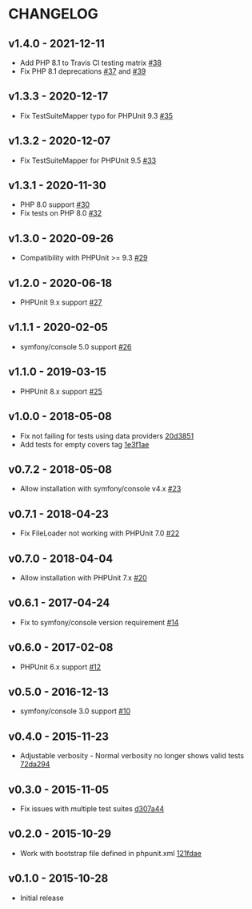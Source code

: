 # CHANGELOG

## v1.4.0 - 2021-12-11

- Add PHP 8.1 to Travis CI testing matrix [#38](https://github.com/oradwell/covers-validator/pull/38)
- Fix PHP 8.1 deprecations [#37](https://github.com/oradwell/covers-validator/pull/37) and [#39](https://github.com/oradwell/covers-validator/pull/39)

## v1.3.3 - 2020-12-17

- Fix TestSuiteMapper typo for PHPUnit 9.3 [#35](https://github.com/oradwell/covers-validator/pull/35)

## v1.3.2 - 2020-12-07

- Fix TestSuiteMapper for PHPUnit 9.5 [#33](https://github.com/oradwell/covers-validator/pull/33)

## v1.3.1 - 2020-11-30

- PHP 8.0 support [#30](https://github.com/oradwell/covers-validator/pull/30)
- Fix tests on PHP 8.0 [#32](https://github.com/oradwell/covers-validator/pull/32)

## v1.3.0 - 2020-09-26

- Compatibility with PHPUnit >= 9.3 [#29](https://github.com/oradwell/covers-validator/pull/27)

## v1.2.0 - 2020-06-18

- PHPUnit 9.x support [#27](https://github.com/oradwell/covers-validator/pull/27)

## v1.1.1 - 2020-02-05

- symfony/console 5.0 support [#26](https://github.com/oradwell/covers-validator/pull/26)

## v1.1.0 - 2019-03-15

- PHPUnit 8.x support [#25](https://github.com/oradwell/covers-validator/pull/25)

## v1.0.0 - 2018-05-08

- Fix not failing for tests using data providers [20d3851](https://github.com/oradwell/covers-validator/commit/20d38510ae520fe7b8d076bc9a5a2dc2977573c3)
- Add tests for empty covers tag [1e3f1ae](https://github.com/oradwell/covers-validator/commit/1e3f1ae2546618b92f763fea03f4d0a71aa0df09)

## v0.7.2 - 2018-05-08

- Allow installation with symfony/console v4.x [#23](https://github.com/oradwell/covers-validator/pull/23)

## v0.7.1 - 2018-04-23

- Fix FileLoader not working with PHPUnit 7.0 [#22](https://github.com/oradwell/covers-validator/pull/22)

## v0.7.0 - 2018-04-04

- Allow installation with PHPUnit 7.x [#20](https://github.com/oradwell/covers-validator/pull/20)

## v0.6.1 - 2017-04-24

- Fix to symfony/console version requirement [#14](https://github.com/oradwell/covers-validator/pull/14)

## v0.6.0 - 2017-02-08

- PHPUnit 6.x support [#12](https://github.com/oradwell/covers-validator/pull/12)

## v0.5.0 - 2016-12-13

- symfony/console 3.0 support [#10](https://github.com/oradwell/covers-validator/pull/10)

## v0.4.0 - 2015-11-23

- Adjustable verbosity - Normal verbosity no longer shows valid tests [72da294](https://github.com/oradwell/covers-validator/commit/72da294e17e6f8e24c6ea2bd75ec71926ba163b6)

## v0.3.0 - 2015-11-05

- Fix issues with multiple test suites [d307a44](https://github.com/oradwell/covers-validator/commit/d307a4493baf97903824767076495a49093da781)

## v0.2.0 - 2015-10-29

- Work with bootstrap file defined in phpunit.xml [121fdae](https://github.com/oradwell/covers-validator/commit/121fdae38fec1862ef75c42ef4936a56a4de736f)

## v0.1.0 - 2015-10-28

- Initial release
